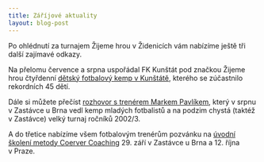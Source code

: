 ```yaml
---
title: Záříjové aktuality
layout: blog-post
---
```


Po ohlédnutí za turnajem Žijeme hrou v Židenicích vám nabízíme ještě tři další zajímavé odkazy.

Na přelomu července a srpna uspořádal FK Kunštát pod značkou Žijeme hrou čtyřdenní [dětský fotbalový kemp v Kunštátě](http://www.fkkunstat.cz/aktuality/detail/80-fotbalovy-kemp-deti-v-kunstate), kterého se zúčastnilo rekordních 45 dětí.

Dále si můžete přečíst [rozhovor s trenérem Markem Pavlíkem](http://www.cechiezastavka.cz/clanky/rozhovory/rozhovor-s-trenerem-markem-pavlikem-o-fotbalovem-kempu-2014.html), který v srpnu v Zastávce u Brna vedl kemp mladých fotbalistů a na podzim chystá (taktéž v Zastávce) velký turnaj ročníků 2002/3.

A do třetice nabízíme všem fotbalovým trenérům pozvánku na [úvodní školení metody Coerver Coaching](http://www.coerver.cz/kursy.php?page=31) 29. září v Zastávce u Brna a 12. října v Praze.